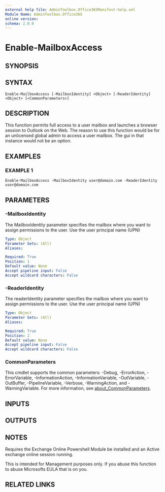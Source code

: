 ```yaml
---
external help file: AdminToolbox.Office365Manifest-help.xml
Module Name: AdminToolbox.Office365
online version:
schema: 2.0.0
---
```


# Enable-MailboxAccess

## SYNOPSIS

## SYNTAX

```
Enable-MailboxAccess [-MailboxIdentity] <Object> [-ReaderIdentity] <Object> [<CommonParameters>]
```

## DESCRIPTION
This function permits full access to a user mailbox and launches a browser session to Outlook on the Web.
The reason to use this function would be for an unlicensed global admin to access a user mailbox.
The gui in that instance would not be an option.

## EXAMPLES

### EXAMPLE 1
```
Enable-MailboxAccess -MailboxIdentity user@domain.com -ReaderIdentity user@domain.com
```

## PARAMETERS

### -MailboxIdentity
The MailboxIdentity parameter specifies the mailbox where you want to assign permissions to the user.
Use the user principal name (UPN)

```yaml
Type: Object
Parameter Sets: (All)
Aliases:

Required: True
Position: 1
Default value: None
Accept pipeline input: False
Accept wildcard characters: False
```

### -ReaderIdentity
The readerIdentity parameter specifies the mailbox where you want to assign permissions to the user.
Use the user principal name (UPN)

```yaml
Type: Object
Parameter Sets: (All)
Aliases:

Required: True
Position: 2
Default value: None
Accept pipeline input: False
Accept wildcard characters: False
```

### CommonParameters
This cmdlet supports the common parameters: -Debug, -ErrorAction, -ErrorVariable, -InformationAction, -InformationVariable, -OutVariable, -OutBuffer, -PipelineVariable, -Verbose, -WarningAction, and -WarningVariable. For more information, see [about_CommonParameters](http://go.microsoft.com/fwlink/?LinkID=113216).

## INPUTS

## OUTPUTS

## NOTES
Requires the Exchange Online Powershell Module be installed and an Active exchange online session running.

This is intended for Management purposes only.
If you abuse this function to abuse Microsofts EULA that is on you.

## RELATED LINKS

